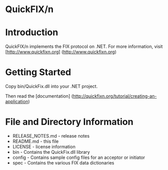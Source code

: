 QuickFIX/n
==========

Introduction
============
QuickFIX/n implements the FIX protocol on .NET.
For more information, visit [http://www.quickfixn.org] (http://www.quickfixn.org)

Getting Started
===============
Copy bin/QuickFix.dll into your .NET project.

Then read the [documentation] (http://quickfixn.org/tutorial/creating-an-application)

File and Directory Information
==============================
* RELEASE_NOTES.md - release notes
* README.md - this file
* LICENSE - license information
* bin - Contains the QuickFix.dll library
* config - Contains sample config files for an acceptor or initiator
* spec - Contains the various FIX data dictionaries
